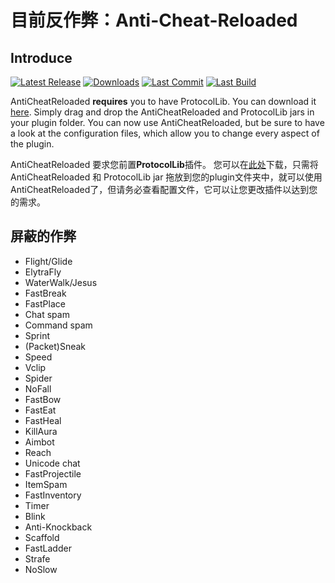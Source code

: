 # 目前反作弊：Anti-Cheat-Reloaded
## Introduce

 [![Latest Release](https://img.shields.io/github/v/release/Rammelkast/AntiCheatReloaded)](https://github.com/Rammelkast/AntiCheatReloaded/releases) [![Downloads](https://img.shields.io/github/downloads/Rammelkast/AntiCheatReloaded/total)](https://github.com/Rammelkast/AntiCheatReloaded/releases) [![Last Commit](https://img.shields.io/github/last-commit/Rammelkast/AntiCheatReloaded)](https://github.com/Rammelkast/AntiCheatReloaded/commits/master) [![Last Build](https://img.shields.io/jenkins/build?jobUrl=https%3A%2F%2Fci.rammelkast.com%2Fjob%2FAntiCheatReloaded)](https://ci.rammelkast.com/job/AntiCheatReloaded/lastBuild/)

AntiCheatReloaded **requires** you to have ProtocolLib. You can download it [here](https://www.spigotmc.org/resources/protocollib.1997/).
Simply drag and drop the AntiCheatReloaded and ProtocolLib jars in your plugin folder. You can now use AntiCheatReloaded, but be sure to have a look at the configuration files, which allow you to change every aspect of the plugin.

AntiCheatReloaded 要求您前置**ProtocolLib**插件。 您可以在[此处](https://www.spigotmc.org/resources/protocollib.1997/)下载，只需将 AntiCheatReloaded 和 ProtocolLib jar 拖放到您的plugin文件夹中，就可以使用 AntiCheatReloaded了，但请务必查看配置文件，它可以让您更改插件以达到您的需求。

## 屏蔽的作弊
* Flight/Glide
* ElytraFly
* WaterWalk/Jesus
* FastBreak
* FastPlace
* Chat spam
* Command spam
* Sprint
* (Packet)Sneak
* Speed
* Vclip
* Spider
* NoFall
* FastBow
* FastEat
* FastHeal
* KillAura
* Aimbot
* Reach
* Unicode chat
* FastProjectile
* ItemSpam
* FastInventory
* Timer
* Blink
* Anti-Knockback
* Scaffold
* FastLadder
* Strafe
* NoSlow